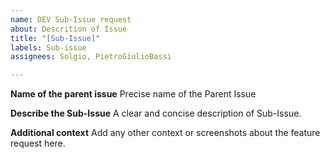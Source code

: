 ```yaml
---
name: DEV Sub-Issue request
about: Descrition of Issue
title: "[Sub-Issue]"
labels: Sub-issue
assignees: Solgio, PietroGiulioBassi

---
```


**Name of the parent issue**
Precise name of the Parent Issue

**Describe the Sub-Issue**
A clear and concise description of Sub-Issue.

**Additional context**
Add any other context or screenshots about the feature request here.
